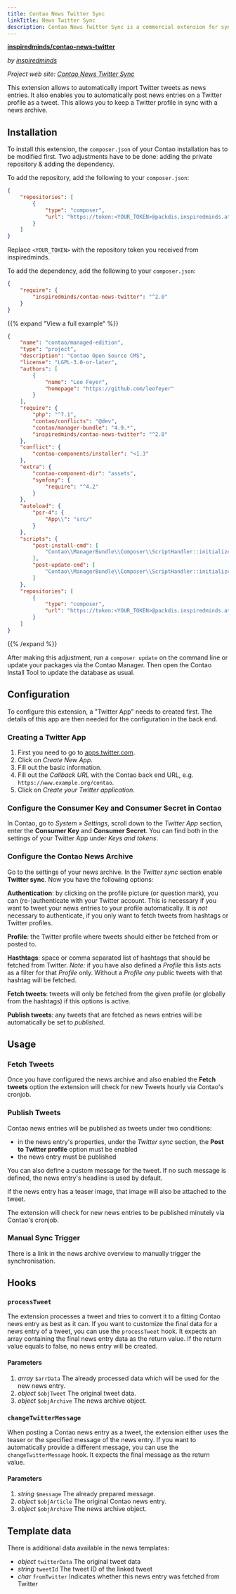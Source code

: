 ```yaml
---
title: Contao News Twitter Sync
linkTitle: News Twitter Sync
description: Contao News Twitter Sync is a commercial extension for synchronisation of Twitter tweets with a news archive.
---
```


**[inspiredminds/contao-news-twitter](https://extensions.contao.org/?p=inspiredminds%2Fcontao-news-twitter)**

_by [inspiredminds](https://www.inspiredminds.at/)_

_Project web site: [Contao News Twitter Sync](https://www.inspiredminds.at/contao-news-twitter)_

This extension allows to automatically import Twitter tweets as news entries. It 
also enables you to automatically post news entries on a Twitter profile as a tweet. 
This allows you to keep a Twitter profile in sync with a news archive.


## Installation

To install this extension, the `composer.json` of your Contao installation has to 
be modified first. Two adjustments have to be done: adding the private repository 
& adding the dependency. 

To add the repository, add the following to your `composer.json`:

```json
{
    "repositories": [
        {
            "type": "composer",
            "url": "https://token:<YOUR_TOKEN>@packdis.inspiredminds.at/r"
        }
    ]
}
```

Replace `<YOUR_TOKEN>` with the repository token you received from inspiredminds.

To add the dependency, add the following to your `composer.json`:

```json
{
    "require": {
        "inspiredminds/contao-news-twitter": "^2.0"
    }
}
```

{{% expand "View a full example" %}}
```json
{
    "name": "contao/managed-edition",
    "type": "project",
    "description": "Contao Open Source CMS",
    "license": "LGPL-3.0-or-later",
    "authors": [
        {
            "name": "Leo Feyer",
            "homepage": "https://github.com/leofeyer"
        }
    ],
    "require": {
        "php": "^7.1",
        "contao/conflicts": "@dev",
        "contao/manager-bundle": "4.9.*",
        "inspiredminds/contao-news-twitter": "^2.0"
    },
    "conflict": {
        "contao-components/installer": "<1.3"
    },
    "extra": {
        "contao-component-dir": "assets",
        "symfony": {
            "require": "^4.2"
        }
    },
    "autoload": {
        "psr-4": {
            "App\\": "src/"
        }
    },
    "scripts": {
        "post-install-cmd": [
            "Contao\\ManagerBundle\\Composer\\ScriptHandler::initializeApplication"
        ],
        "post-update-cmd": [
            "Contao\\ManagerBundle\\Composer\\ScriptHandler::initializeApplication"
        ]
    },
    "repositories": [
        {
            "type": "composer",
            "url": "https://token:<YOUR_TOKEN>@packdis.inspiredminds.at/r"
        }
    ]
}
```
{{% /expand %}}

After making this adjustment, run a `composer update` on the command line or update 
your packages via the Contao Manager. Then open the Contao Install Tool to update the database as usual.


## Configuration

To configure this extension, a "Twitter App" needs to created first. The details 
of this app are then needed for the configuration in the back end.


### Creating a Twitter App

1. First you need to go to [apps.twitter.com](https://apps.twitter.com/).
2. Click on _Create New App_.
3. Fill out the basic information.
4. Fill out the _Callback URL_ with the Contao back end URL, e.g. `https://www.example.org/contao`.
5. Click on _Create your Twitter application_.


### Configure the Consumer Key and Consumer Secret in Contao

In Contao, go to _System_ » _Settings_, scroll down to the _Twitter App_ section, 
enter the __Consumer Key__ and __Consumer Secret__. You can find both in the settings
of your Twitter App under _Keys and tokens_.


### Configure the Contao News Archive

Go to the settings of your news archive. In the _Twitter sync_ section enable __Twitter sync__. 
Now you have the following options:

__Authentication__: by clicking on the profile picture (or question mark), you can 
(re-)authenticate with your Twitter account. This is necessary if you want to tweet 
your news entries to your profile automatically. It is _not_ necessary to authenticate, 
if you only want to fetch tweets from hashtags or Twitter profiles.

__Profile__: the Twitter profile where tweets should either be fetched from or posted 
to.

__Hasthtags__: space or comma separated list of hashtags that should be fetched 
from Twitter. _Note:_ if you have also defined a _Profile_ this lists acts as a filter 
for that _Profile_ only. Without a _Profile_ _any_ public tweets with that hashtag 
will be fetched.

__Fetch tweets__: tweets will only be fetched from the given profile (or globally 
from the hashtags) if this options is active.

__Publish tweets__: any tweets that are fetched as news entries will be automatically 
be set to _published_.


## Usage

### Fetch Tweets

Once you have configured the news archive and also enabled the __Fetch tweets__ 
option the extension will check for new Tweets hourly via Contao's cronjob.


### Publish Tweets

Contao news entries will be published as tweets under two conditions:

- in the news entry's properties, under the _Twitter sync_ section, the __Post to Twitter profile__ 
  option must be enabled
- the news entry must be published

You can also define a custom message for the tweet. If no such message is defined, 
the news entry's headline is used by default.

If the news entry has a teaser image, that image will also be attached to the tweet.

The extension will check for new news entries to be published minutely via Contao's 
cronjob.


### Manual Sync Trigger

There is a link in the news archive overview to manually trigger the synchronisation.


## Hooks

### `processTweet`

The extension processes a tweet and tries to convert it to a fitting Contao news 
entry as best as it can. If you want to customize the final data for a news entry 
of a tweet, you can use the `processTweet` hook. It expects an array containing 
the final news entry data as the return value. If the return value equals to false, 
no news entry will be created.


#### Parameters

1. _array_ `$arrData` The already processed data which will be used for the new 
   news entry.
2. _object_ `$objTweet` The original tweet data.
3. _object_ `$objArchive` The news archive object.


### `changeTwitterMessage`

When posting a Contao news entry as a tweet, the extension either uses the teaser 
or the specified message of the news entry. If you want to automatically provide 
a different message, you can use the `changeTwitterMessage` hook. It expects the final message as the return value.


#### Parameters

1. _string_ `$message` The already prepared message.
2. _object_ `$objArticle` The original Contao news entry.
3. _object_ `$objArchive` The news archive object.


## Template data

There is additional data available in the news templates:

- _object_ `twitterData` The original tweet data
- _string_ `tweetId` The tweet ID of the linked tweet
- _char_ `fromTwitter` Indicates whether this news entry was fetched from Twitter
